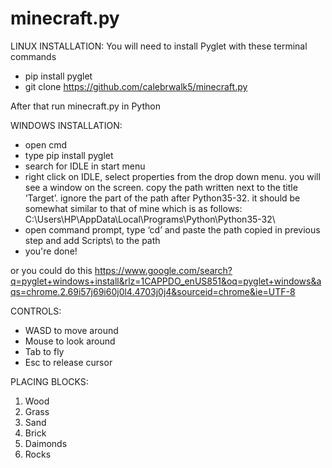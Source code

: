 # minecraft.py
LINUX INSTALLATION:
You will need to install Pyglet with these terminal commands

- pip install pyglet
- git clone https://github.com/calebrwalk5/minecraft.py

After that run minecraft.py in Python

WINDOWS INSTALLATION:

- open cmd
- type pip install pyglet
- search for IDLE in start menu
- right click on IDLE, select properties from the drop down menu. you will see a window on the screen. copy the path written next to the title ‘Target’. ignore the part of the path after Python35-32\. it should be somewhat similar to that of mine which is as follows: C:\Users\HP\AppData\Local\Programs\Python\Python35-32\
- open command prompt, type ‘cd’ and paste the path copied in previous step and add Scripts\ to the path
- you're done!

or you could do this https://www.google.com/search?q=pyglet+windows+install&rlz=1CAPPDO_enUS851&oq=pyglet+windows&aqs=chrome.2.69i57j69i60j0l4.4703j0j4&sourceid=chrome&ie=UTF-8

CONTROLS:
- WASD to move around
- Mouse to look around
- Tab to fly
- Esc to release cursor

PLACING BLOCKS:
1. Wood
2. Grass
3. Sand
4. Brick
5. Daimonds
6. Rocks
